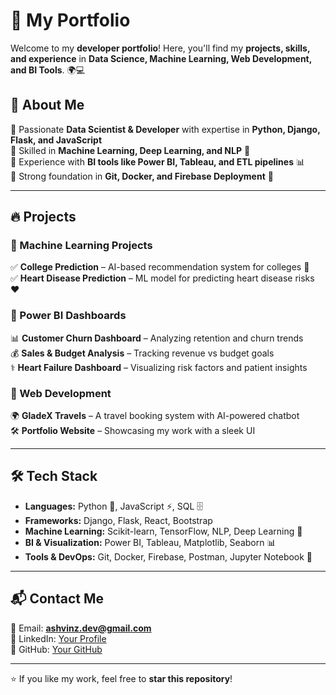 # 🚀 My Portfolio  

Welcome to my **developer portfolio**! Here, you'll find my **projects, skills, and experience** in **Data Science, Machine Learning, Web Development, and BI Tools**. 🌍💻  

## 🎯 About Me  
🔹 Passionate **Data Scientist & Developer** with expertise in **Python, Django, Flask, and JavaScript**  
🔹 Skilled in **Machine Learning, Deep Learning, and NLP** 🤖  
🔹 Experience with **BI tools like Power BI, Tableau, and ETL pipelines** 📊  
🔹 Strong foundation in **Git, Docker, and Firebase Deployment** 🚀  

---

## 🔥 Projects  

### 📌 Machine Learning Projects  
✅ **College Prediction** – AI-based recommendation system for colleges 🏫  
✅ **Heart Disease Prediction** – ML model for predicting heart disease risks ❤️  

### 📌 Power BI Dashboards  
📊 **Customer Churn Dashboard** – Analyzing retention and churn trends  
💰 **Sales & Budget Analysis** – Tracking revenue vs budget goals  
⚕ **Heart Failure Dashboard** – Visualizing risk factors and patient insights  

### 📌 Web Development  
🌍 **GladeX Travels** – A travel booking system with AI-powered chatbot  
🛠 **Portfolio Website** – Showcasing my work with a sleek UI  

---

## 🛠 Tech Stack  
- **Languages:** Python 🐍, JavaScript ⚡, SQL 🗄  
- **Frameworks:** Django, Flask, React, Bootstrap  
- **Machine Learning:** Scikit-learn, TensorFlow, NLP, Deep Learning 🤖  
- **BI & Visualization:** Power BI, Tableau, Matplotlib, Seaborn 📊  
- **Tools & DevOps:** Git, Docker, Firebase, Postman, Jupyter Notebook 🚀  

---

## 📬 Contact Me  
📩 Email: **ashvinz.dev@gmail.com**  
💼 LinkedIn: [Your Profile](https://linkedin.com/in/ashvinz)  
📂 GitHub: [Your GitHub](https://github.com/Ashvinz)  

---

⭐ If you like my work, feel free to **star this repository**!  
